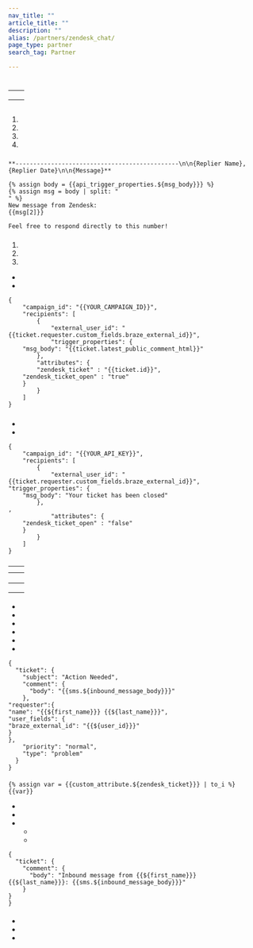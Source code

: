 ```yaml
---
nav_title: ""
article_title: ""
description: ""
alias: /partners/zendesk_chat/
page_type: partner
search_tag: Partner

---
```


# 

>   

## 


|  |  |
|---|---|
|  | |
|  | |
|   |  |

## 



## 

###  

1. 
2. 
3. 
4. 



###  



####  



```
**----------------------------------------------\n\n{Replier Name}, {Replier Date}\n\n{Message}**
```








```liquid
{% assign body = {{api_trigger_properties.${msg_body}}} %}
{% assign msg = body | split: "
" %}
New message from Zendesk: 
{{msg[2]}}
 
Feel free to respond directly to this number!
```




####  









###  



1. 
2. 
3. 
- 
-  



  




```liquid
{
    "campaign_id": "{{YOUR_CAMPAIGN_ID}}",
    "recipients": [
        {
            "external_user_id": "{{ticket.requester.custom_fields.braze_external_id}}",
			"trigger_properties": {
    "msg_body": "{{ticket.latest_public_comment_html}}"
		},
		"attributes": {
        "zendesk_ticket" : "{{ticket.id}}",
	"zendesk_ticket_open" : "true"
    }
        }
    ]
}
```



###  








-  
- 



 




```liquid
{
    "campaign_id": "{{YOUR_API_KEY}}",
    "recipients": [
        {
            "external_user_id": "{{ticket.requester.custom_fields.braze_external_id}}",
"trigger_properties": {
    "msg_body": "Your ticket has been closed"
		},
,
			"attributes": {
	"zendesk_ticket_open" : "false"
    }
        }
    ]
}
```


###  

 

###  



|            |                                                                               |
|--------------------|--------------------------------------------------------------------------------------|
|  |                                                      |
|  |  |


####  

 

|             |                                                                                                                |
|------------------|---------------------------------------------------------------------------------------------------------------------------|
|  |                                                                  |
|          |                                                                                   |
|     |  |




####  

 


- 
-  
- 
- 
-   
-  


```liquid
{
  "ticket": {
    "subject": "Action Needed",
    "comment": {
      "body": "{{sms.${inbound_message_body}}}"
    },
"requester":{
"name": "{{${first_name}}} {{${last_name}}}",
"user_fields": {
"braze_external_id": "{{${user_id}}}"
}
},
    "priority": "normal",
    "type": "problem"
  }
}
```





####  

 







####  






```liquid
{% assign var = {{custom_attribute.${zendesk_ticket}}} | to_i %}{{var}}
```



- 
-  
- 
    - 
    -  

 


```liquid
{
  "ticket": {
    "comment": {
      "body": "Inbound message from {{${first_name}}} {{${last_name}}}: {{sms.${inbound_message_body}}}"
    }
}
}
```


####  
- 
- 
- 















